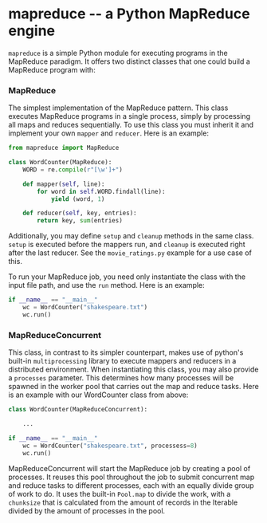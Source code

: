 # mapreduce -- a Python MapReduce engine

`mapreduce` is a simple Python module for executing programs in the MapReduce paradigm. It offers two distinct classes that one could build a MapReduce program with:

### MapReduce

The simplest implementation of the MapReduce pattern. This class executes MapReduce programs in a single process, simply by processing all maps and reduces sequentially. To use this class you must inherit it and implement your own `mapper` and `reducer`. Here is an example:

```python
from mapreduce import MapReduce

class WordCounter(MapReduce):
    WORD = re.compile(r"[\w']+")

    def mapper(self, line):
        for word in self.WORD.findall(line):
            yield (word, 1)

    def reducer(self, key, entries):
        return key, sum(entries)
```

Additionally, you may define `setup` and `cleanup` methods in the same class. `setup` is executed before the mappers run, and `cleanup` is executed right after the last reducer. See the `movie_ratings.py` example for a use case of this.

To run your MapReduce job, you need only instantiate the class with the input file path, and use the `run` method. Here is an example:

```python
if __name__ == "__main__"
    wc = WordCounter("shakespeare.txt")
    wc.run()
```


### MapReduceConcurrent

This class, in contrast to its simpler counterpart, makes use of python's built-in `multiprocessing` library to execute mappers and reducers in a distributed environment. When instantiating this class, you may also provide a `processes` parameter. This determines how many processes will be spawned in the worker pool that carries out the map and reduce tasks. Here is an example with our WordCounter class from above:

```python
class WordCounter(MapReduceConcurrent):

    ...

if __name__ == "__main__"
    wc = WordCounter("shakespeare.txt", processess=8)
    wc.run()
```

MapReduceConcurrent will start the MapReduce job by creating a pool of processes. It reuses this pool throughout the job to submit concurrent map and reduce tasks to different processes, each with an equally divide group of work to do. It uses the built-in `Pool.map` to divide the work, with a `chunksize` that is calculated from the amount of records in the Iterable divided by the amount of processes in the pool.



